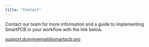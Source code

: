 ```yaml
---
title: "Contact"
---
```


Contact our team for more information and a guide to implementing SmartPCB in your workflow with the link below.

[support.dummyemail@smartpcb.pro](mailto:support.dummyemail@smartpcb.pro)
